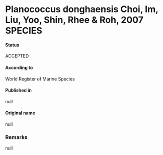 # Planococcus donghaensis Choi, Im, Liu, Yoo, Shin, Rhee & Roh, 2007 SPECIES

#### Status
ACCEPTED

#### According to
World Register of Marine Species

#### Published in
null

#### Original name
null

### Remarks
null